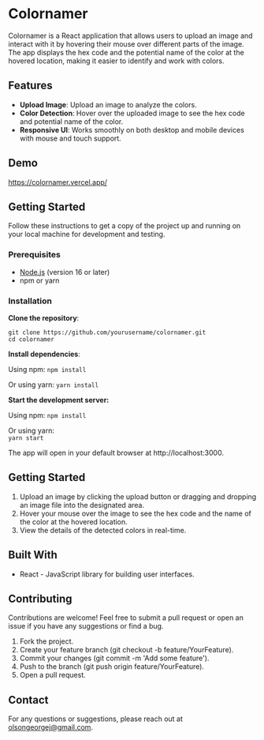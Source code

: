 # Colornamer

Colornamer is a React application that allows users to upload an image and interact with it by hovering their mouse over different parts of the image. The app displays the hex code and the potential name of the color at the hovered location, making it easier to identify and work with colors.

## Features

- **Upload Image**: Upload an image to analyze the colors.
- **Color Detection**: Hover over the uploaded image to see the hex code and potential name of the color.
- **Responsive UI**: Works smoothly on both desktop and mobile devices with mouse and touch support.

## Demo

https://colornamer.vercel.app/

## Getting Started

Follow these instructions to get a copy of the project up and running on your local machine for development and testing.

### Prerequisites

- [Node.js](https://nodejs.org/) (version 16 or later)
- npm or yarn

### Installation

**Clone the repository**:

   ```
   git clone https://github.com/yourusername/colornamer.git
   cd colornamer
   ```

**Install dependencies**:

Using npm:
    ```
    npm install
    ```

Or using yarn:
    ```
    yarn install
    ```

**Start the development server:**

Using npm:
    ```
    npm install
    ```

Or using yarn:  
    ```
    yarn start
    ```

The app will open in your default browser at http://localhost:3000.

## Getting Started

1. Upload an image by clicking the upload button or dragging and dropping an image file into the designated area.
2. Hover your mouse over the image to see the hex code and the name of the color at the hovered location.
3. View the details of the detected colors in real-time.

## Built With
- React - JavaScript library for building user interfaces.

## Contributing
Contributions are welcome! Feel free to submit a pull request or open an issue if you have any suggestions or find a bug.

1. Fork the project.
2. Create your feature branch (git checkout -b feature/YourFeature).
3. Commit your changes (git commit -m 'Add some feature').
4. Push to the branch (git push origin feature/YourFeature).
5. Open a pull request.

## Contact
For any questions or suggestions, please reach out at olsongeorgej@gmail.com.


